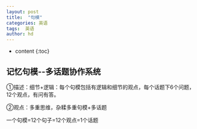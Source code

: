 ```yaml
---
layout: post
title:  "句模"
categories: 英语
tags:  英语
author: hd
---
```


* content
{:toc}

## 记忆句模--多话题协作系统



①描述：细节+逻辑：每个句模包括有逻辑和细节的观点，每个话题下6个问题，12个观点，有问有答。

②观点：多重思维，杂糅多重句模+多话题

一个句模=12个句子=12个观点=1个话题